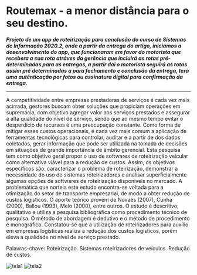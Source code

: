 # Routemax - a menor distância para o seu destino.
<b>_Projeto de um app de roteirização para conclusão do curso de Sistemas de Informação 2020.2, onde a partir da entrega do artigo, iniciamos a desenvolvimento do app, que funcionaram em favor do motorista que recebera a sua rota atráves da gerência que incluirá as rotas pré-determinadas para as entregas, a partir dai o motorista seguirá as rotas assim pré determinadas a para fechamento e conclusão da entrega, terá uma autẽnticação por fotos ou assinatura digital para confirmação da entrega._ </b>
__________________________________________________________________________________
  A competitividade entre empresas prestadoras de serviços é cada vez mais acirrada, gestores buscam obter soluções que propiciam operações em supremacia, com objetivo agregar valor aos serviços prestados e assegurar a alta qualidade do nível de serviço, sendo que ao mesmo tempo evitar o desperdício de recursos é uma preocupação constante. Como forma de mitigar esses custos operacionais, é cada vez mais comum a aplicação de ferramentas tecnológicas para controlar, auditar e a partir de dos dados coletados, gerar informação que pode ser utilizada na tomada de decisões em situações de grande importância de âmbito gerencial. Esta pesquisa tem como objetivo geral propor o uso de softwares de roteirização
veicular como alternativa viável para a redução de custos. Assim, os objetivos específicos são: caracterizar o problema de roteirização, demonstrar a necessidade do uso de sistemas roteirizadores e analisar superficialmente algumas opções de softwares de roteirização disponíveis no mercado. A problemática que norteia este estudo encontra-se voltada para a otimização do setor de transporte empresarial, de modo a obter redução de custos logísticos. O
aporte teórico provém de Novaes (2007), Cunha (2000), Ballou (1993), Melo (2000), entre outros. O estudo é descritivo, qualitativo e utiliza a pesquisa bibliográfica como procedimento técnico de pesquisa. O método de abordagem é dedutivo e o método de procedimento é monográfico. Constatou-se que a utilização de roteirizadores para auxílio em empresas logísticas realiza a redução dos custos logísticos, porém eleva a qualidade no nível de serviço prestado.

Palavras-chave: Roteirização. Sistemas roteirizadores de veículos. Redução de custos.

![tela1](https://user-images.githubusercontent.com/32521805/99852270-6c12f000-2b5f-11eb-9bb3-39268b27cf09.png) ![tela2](https://user-images.githubusercontent.com/32521805/99852271-6cab8680-2b5f-11eb-8db1-bc751b4307e0.png)
